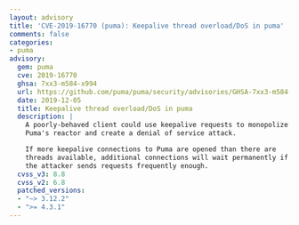 ```yaml
---
layout: advisory
title: 'CVE-2019-16770 (puma): Keepalive thread overload/DoS in puma'
comments: false
categories:
- puma
advisory:
  gem: puma
  cve: 2019-16770
  ghsa: 7xx3-m584-x994
  url: https://github.com/puma/puma/security/advisories/GHSA-7xx3-m584-x994
  date: 2019-12-05
  title: Keepalive thread overload/DoS in puma
  description: |
    A poorly-behaved client could use keepalive requests to monopolize
    Puma's reactor and create a denial of service attack.

    If more keepalive connections to Puma are opened than there are
    threads available, additional connections will wait permanently if
    the attacker sends requests frequently enough.
  cvss_v3: 8.8
  cvss_v2: 6.8
  patched_versions:
  - "~> 3.12.2"
  - ">= 4.3.1"
---
```

